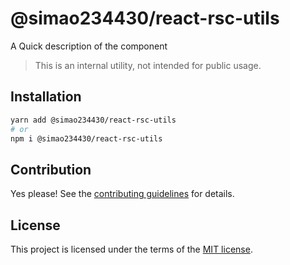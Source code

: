 # @simao234430/react-rsc-utils

A Quick description of the component

> This is an internal utility, not intended for public usage.

## Installation

```sh
yarn add @simao234430/react-rsc-utils
# or
npm i @simao234430/react-rsc-utils
```

## Contribution

Yes please! See the
[contributing guidelines](https://github.com/simao234430/YooUI/blob/master/CONTRIBUTING.md)
for details.

## License

This project is licensed under the terms of the
[MIT license](https://github.com/simao234430/YooUI/blob/master/LICENSE).
